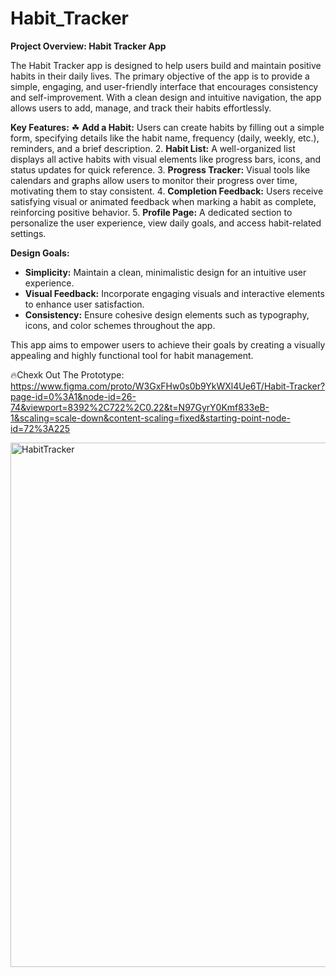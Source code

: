 # Habit_Tracker
**Project Overview: Habit Tracker App**

The Habit Tracker app is designed to help users build and maintain positive habits in their daily lives. The primary objective of the app is to provide a simple, engaging, and user-friendly interface that encourages consistency and self-improvement. With a clean design and intuitive navigation, the app allows users to add, manage, and track their habits effortlessly.

**Key Features:**
☘ **Add a Habit:** Users can create habits by filling out a simple form, specifying details like the habit name, frequency (daily, weekly, etc.), reminders, and a brief description.
2. **Habit List:** A well-organized list displays all active habits with visual elements like progress bars, icons, and status updates for quick reference.
3. **Progress Tracker:** Visual tools like calendars and graphs allow users to monitor their progress over time, motivating them to stay consistent.
4. **Completion Feedback:** Users receive satisfying visual or animated feedback when marking a habit as complete, reinforcing positive behavior.
5. **Profile Page:** A dedicated section to personalize the user experience, view daily goals, and access habit-related settings.

**Design Goals:**
- **Simplicity:** Maintain a clean, minimalistic design for an intuitive user experience.
- **Visual Feedback:** Incorporate engaging visuals and interactive elements to enhance user satisfaction.
- **Consistency:** Ensure cohesive design elements such as typography, icons, and color schemes throughout the app.

This app aims to empower users to achieve their goals by creating a visually appealing and highly functional tool for habit management.

🔥Chexk Out The Prototype: https://www.figma.com/proto/W3GxFHw0s0b9YkWXl4Ue6T/Habit-Tracker?page-id=0%3A1&node-id=26-74&viewport=8392%2C722%2C0.22&t=N97GyrY0Kmf833eB-1&scaling=scale-down&content-scaling=fixed&starting-point-node-id=72%3A225

<img width="839" alt="HabitTracker" src="https://github.com/user-attachments/assets/87650624-e65a-42db-a90e-7193f8385b60" />
